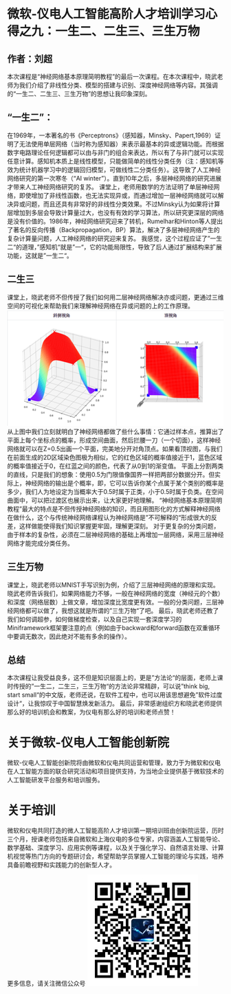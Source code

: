# 微软-仪电人工智能高阶人才培训学习心得之九：一生二、二生三、三生万物

## 作者：刘超

本次课程是“神经网络基本原理简明教程”的最后一次课程。在本次课程中，晓武老师为我们介绍了非线性分类、模型的搭建与识别、深度神经网络等内容。其强调的“一生二、二生三、三生万物”的思想让我印象深刻。

## “一生二”：
在1969年，一本著名的书《Perceptrons》（感知器，Minsky、Papert,1969）证明了无法使用单层网络（当时称为感知器）来表示最基本的异或逻辑功能。而根据数字电路理论任何逻辑都可以由与非门的组合来表达，所以有了与非门就可以实现任意计算。感知机本质上是线性模型，只能做简单的线性分类任务（注：感知机等效为统计机器学习中的逻辑回归模型，可做线性二分类任务）。这导致了人工神经网络研究的第一次寒冬（“AI winter”）。直到10年之后，多层神经网络的研究进展才带来人工神经网络研究的复苏。
课堂上，老师用数学的方法证明了单层神经网络，即使增加了非线性函数，也无法实现异或，而通过增加一层神经网络就可以解决异或问题，而且还具有非常好的非线性分类效果。不过Minsky认为如果将计算层增加到多层会导致计算量过大，也没有有效的学习算法，所以研究更深层的网络是没有价值的。1986年，神经网络研究迎来了转机，Rumelhar和Hinton等人提出了著名的反向传播（Backpropagation，BP）算法，解决了多层神经网络产生的复杂计算量问题，人工神经网络的研究迎来复苏。
我感觉，这个过程应证了”一生二“的道理，”感知机“就是”一“，它的功能局限性，导致了后人通过扩展结构来扩展功能，这就是”一生二“。

## 二生三
课堂上，晓武老师不但传授了我们如何用二层神经网络解决亦或问题，更通过三维空间的可视化来帮助我们来理解神经网络在异或问题的上的工作原理。
![异或原理](./image/xorgraph.png)
从上图中我们立刻就明白了神经网络都做了些什么事情：它通过样本点，推算出了平面上每个坐标点的概率，形成空间曲面，然后拦腰一刀（一个切面），这样神经网络就可以在Z=0.5出画一个平面，完美地分开对角顶点。如果看顶视图，与我们在前面生成的2D区域染色图极为相似，它的红色区域的概率值接近于1，蓝色区域的概率值接近于0，在红蓝之间的颜色，代表了从0到1的渐变值。
平面上分割两类的直线，只是我们的想象：使用0.5为门限值像国界一样把两部分数据分开。但实际上，神经网络的输出是个概率，即，它可以告诉你某个点属于某个类别的概率是多少，我们人为地设定为当概率大于0.5时属于正类，小于0.5时属于负类。在空间曲面中，可以把过渡区也展示出来，让大家更好地理解。
“神经网络基本原理简明教程”最大的特点是不但传授神经网络的知识，而且用图形化的方式解释神经网络在做什么，这个与传统神经网络课程认为神经网络是”不可解释的“形成很大的反差，这样做能使得我们知识掌握更牢固，理解更深刻。
对于更复杂的分类问题，由于样本的复杂性，必须在二层神经网络的基础上再增加一层网络，采用三层神经网络才能完成分类任务。

## 三生万物
课堂上，晓武老师以MNIST手写识别为例，介绍了三层神经网络的原理和实现。晓武老师告诉我们，如果网络能力不够，一般在神经网络的宽度（神经元的个数）和深度（网络层数）上做文章，增加深度比宽度更有效。一般的分类问题，三层神经网络都可以做了，我想这就是所谓的”三生万物“了吧。
最后，晓武老师还教了我们如何调超参，如何做梯度检查，以及自己实现一套深度学习的Miniframework框架要注意的点（例如由于backward和forward函数在双重循环中要调无数次，因此绝对不能有多余的操作）。

## 总结
本次课程让我受益良多，这不但是知识层面上的，更是”方法论“的层面，老师上课时传授的”一生二，二生三，三生万物“的方法论非常精辟，可以说”think big, start small“的中文版，老师还说，在软件工程中，也可以用该思想避免”软件过度设计“，让我惊叹于中国智慧焕发新活力。
最后，非常感谢组织方和晓武老师提供那么好的培训机会和教案，为仪电有那么好的培训和老师点赞！


# 关于微软-仪电人工智能创新院

微软-仪电人工智能创新院将由微软和仪电共同运营和管理，致力于为微软和仪电在人工智能方面的联合研究活动和项目提供支持，为当地企业提供基于微软技术的人工智能研发平台服务和培训服务。

# 关于培训

微软和仪电共同打造的微人工智能高阶人才培训第一期培训班由创新院运营，历时三个月，授课老师包括来自微软和上海仪电的多位专家，内容涵盖人工智能导论、数学基础、深度学习、应用实例等课程，以及关于强化学习、自然语言处理、计算机视觉等热门方向的专题研讨会，希望帮助学员掌握人工智能的理论与实践，培养具备前瞻视野和实践能力的创新型人才。

更多信息，请关注微信公众号
![二维码](./image/barcode.jpg)

